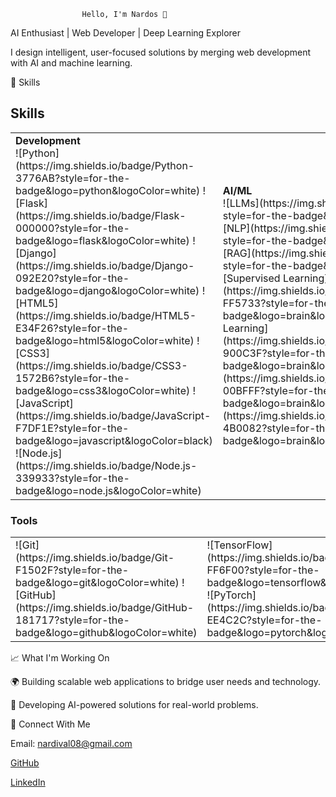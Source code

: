                     Hello, I'm Nardos 👋
AI Enthusiast | Web Developer | Deep Learning Explorer

I design intelligent, user-focused solutions by merging web development with AI and machine learning.

🔧 Skills
## Skills

<table>
  <tr>
    <td>
      <strong>Development</strong><br>
      ![Python](https://img.shields.io/badge/Python-3776AB?style=for-the-badge&logo=python&logoColor=white) 
      ![Flask](https://img.shields.io/badge/Flask-000000?style=for-the-badge&logo=flask&logoColor=white) 
      ![Django](https://img.shields.io/badge/Django-092E20?style=for-the-badge&logo=django&logoColor=white) 
      ![HTML5](https://img.shields.io/badge/HTML5-E34F26?style=for-the-badge&logo=html5&logoColor=white) 
      ![CSS3](https://img.shields.io/badge/CSS3-1572B6?style=for-the-badge&logo=css3&logoColor=white) 
      ![JavaScript](https://img.shields.io/badge/JavaScript-F7DF1E?style=for-the-badge&logo=javascript&logoColor=black) 
      ![Node.js](https://img.shields.io/badge/Node.js-339933?style=for-the-badge&logo=node.js&logoColor=white)
    </td>
    <td>
      <strong>AI/ML</strong><br>
      ![LLMs](https://img.shields.io/badge/LLMs-FF8C00?style=for-the-badge&logo=google&logoColor=white) 
      ![NLP](https://img.shields.io/badge/NLP-008080?style=for-the-badge&logo=language&logoColor=white) 
      ![RAG](https://img.shields.io/badge/RAG-008080?style=for-the-badge&logo=brain&logoColor=white) 
      ![Supervised Learning](https://img.shields.io/badge/Supervised%20Learning-FF5733?style=for-the-badge&logo=brain&logoColor=white) 
      ![Unsupervised Learning](https://img.shields.io/badge/Unsupervised%20Learning-900C3F?style=for-the-badge&logo=brain&logoColor=white) 
      ![Neural Networks](https://img.shields.io/badge/Neural%20Networks-00BFFF?style=for-the-badge&logo=brain&logoColor=white) 
      ![Deep Learning](https://img.shields.io/badge/Deep%20Learning-4B0082?style=for-the-badge&logo=brain&logoColor=white)
    </td>
    <td>
      <strong>Databases</strong><br>
      ![MySQL](https://img.shields.io/badge/MySQL-00758F?style=for-the-badge&logo=mysql&logoColor=white) 
      ![Neo4j](https://img.shields.io/badge/Neo4j-3C873A?style=for-the-badge&logo=neo4j&logoColor=white)
    </td>
  </tr>
</table>

### Tools

<table>
  <tr>
    <td>
      ![Git](https://img.shields.io/badge/Git-F1502F?style=for-the-badge&logo=git&logoColor=white) 
      ![GitHub](https://img.shields.io/badge/GitHub-181717?style=for-the-badge&logo=github&logoColor=white)
    </td>
    <td>
      ![TensorFlow](https://img.shields.io/badge/TensorFlow-FF6F00?style=for-the-badge&logo=tensorflow&logoColor=white) 
      ![PyTorch](https://img.shields.io/badge/PyTorch-EE4C2C?style=for-the-badge&logo=pytorch&logoColor=white)
    </td>
    <td>
      ![REST API](https://img.shields.io/badge/REST%20API-00A4A6?style=for-the-badge&logo=api&logoColor=white)
    </td>
  </tr>
</table>

📈 What I'm Working On

🌍 Building scalable web applications to bridge user needs and technology.

🤖 Developing AI-powered solutions for real-world problems.

📢 Connect With Me

Email: nardival08@gmail.com

   [GitHub](https://github.com/Nardos-serkalem)

   [LinkedIn](https://www.linkedin.com/in/nardi21)






  
                           



